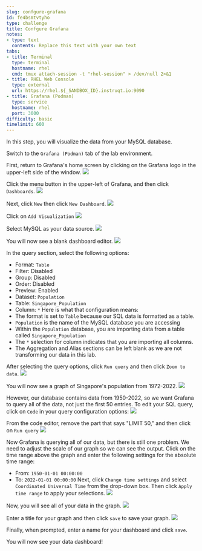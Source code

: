 ```yaml
---
slug: confgure-grafana
id: fe4bsmtvtyho
type: challenge
title: Confgure Grafana
notes:
- type: text
  contents: Replace this text with your own text
tabs:
- title: Terminal
  type: terminal
  hostname: rhel
  cmd: tmux attach-session -t "rhel-session" > /dev/null 2>&1
- title: RHEL Web Console
  type: external
  url: https://rhel.${_SANDBOX_ID}.instruqt.io:9090
- title: Grafana (Podman)
  type: service
  hostname: rhel
  port: 3000
difficulty: basic
timelimit: 600
---
```

In this step, you will visualize the data from your MySQL database.

Switch to the `Grafana (Podman)` tab of the lab environment.

First, return to Grafana's home screen by clicking on the Grafana logo in the upper-left side of the window.
![](../assets/grafana_home_button.png)

Click the menu button in the upper-left of Grafana, and then click `Dashboards`.
![](../assets/grafana_dashboards_select.png)

Next, click `New` then click `New Dashboard`.
![](../assets/new_dashboard.png)

Click on `Add Visualization`
![](../assets/grafana_add_visualization.png)

Select MySQL as your data source.
![](../assets/grafana_mysql_select.png)

You will now see a blank dashboard editor.
![](../assets/grafana_blank_dashboard.png)

In the query section, select the following options:
* Format: `Table`
* Filter: Disabled
* Group: Disabled
* Order: Disabled
* Preview: Enabled
* Dataset: `Population`
* Table: `Singapore_Population`
* Column: `*`
Here is what that configuration means:
* The format is set to `Table` because our SQL data is formatted as a table.
* `Population` is the name of the MySQL database you are accessing
* Within the `Population` database, you are importing data from a table called `Singapore_Population`
* The `*` selection for column indicates that you are importing all columns.
* The Aggregation and Alias sections can be left blank as we are not transforming our data in this lab.

After selecting the query options, click `Run query` and then click `Zoom to data`.
![](../assets/grafana_run_first_query.png)

You will now see a graph of Singapore's population from 1972-2022.
![](../assets/grafana_first_query_output.png)

However, our database contains data from 1950-2022, so we want Grafana to query all of the data, not just the first 50 entries. To edit your SQL query, click on `Code` in your query configuration options:
![](../assets/grafana_select_code.png)

From the code editor, remove the part that says  "LIMIT 50," and then click on `Run query`
![](../assets/grafana_edit_sql.png)

Now Grafana is querying all of our data, but there is still one problem. We need to adjust the scale of our graph so we can see the output. Click on the time range above the graph and enter the following settings for the absolute time range:
* From: `1950-01-01 00:00:00`
* To: `2022-01-01 00:00:00`
Next, click `Change time settings` and select `Coordinated Universal Time` from the drop-down box. Then click `Apply time range` to apply your selections.
![](../assets/grafana_change_time.png)

Now, you will see all of your data in the graph.
![](../assets/grafana_final_query_output.png)

Enter a title for your graph and then click `save` to save your graph.
![](../assets/grafana_dashboard_save.png)

Finally, when prompted, enter a name for your dashboard and click `save`.

You will now see your data dashboard!